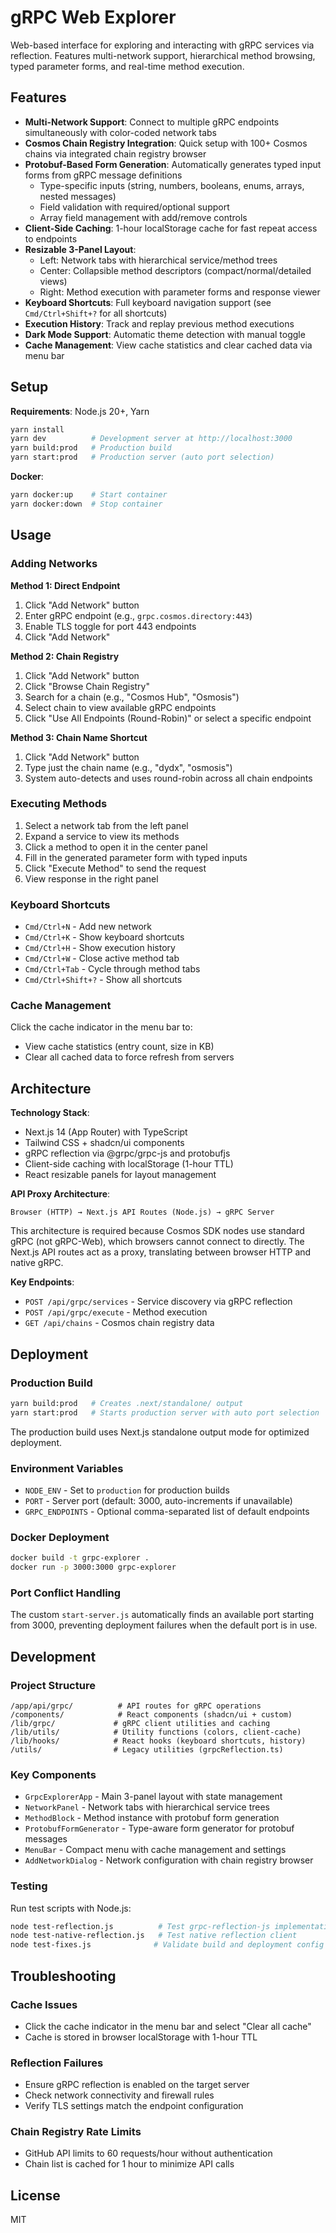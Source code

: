 # gRPC Web Explorer

Web-based interface for exploring and interacting with gRPC services via reflection. Features multi-network support, hierarchical method browsing, typed parameter forms, and real-time method execution.

## Features

- **Multi-Network Support**: Connect to multiple gRPC endpoints simultaneously with color-coded network tabs
- **Cosmos Chain Registry Integration**: Quick setup with 100+ Cosmos chains via integrated chain registry browser
- **Protobuf-Based Form Generation**: Automatically generates typed input forms from gRPC message definitions
  - Type-specific inputs (string, numbers, booleans, enums, arrays, nested messages)
  - Field validation with required/optional support
  - Array field management with add/remove controls
- **Client-Side Caching**: 1-hour localStorage cache for fast repeat access to endpoints
- **Resizable 3-Panel Layout**:
  - Left: Network tabs with hierarchical service/method trees
  - Center: Collapsible method descriptors (compact/normal/detailed views)
  - Right: Method execution with parameter forms and response viewer
- **Keyboard Shortcuts**: Full keyboard navigation support (see `Cmd/Ctrl+Shift+?` for all shortcuts)
- **Execution History**: Track and replay previous method executions
- **Dark Mode Support**: Automatic theme detection with manual toggle
- **Cache Management**: View cache statistics and clear cached data via menu bar

## Setup

**Requirements**: Node.js 20+, Yarn

```bash
yarn install
yarn dev          # Development server at http://localhost:3000
yarn build:prod   # Production build
yarn start:prod   # Production server (auto port selection)
```

**Docker**:
```bash
yarn docker:up    # Start container
yarn docker:down  # Stop container
```

## Usage

### Adding Networks

**Method 1: Direct Endpoint**
1. Click "Add Network" button
2. Enter gRPC endpoint (e.g., `grpc.cosmos.directory:443`)
3. Enable TLS toggle for port 443 endpoints
4. Click "Add Network"

**Method 2: Chain Registry**
1. Click "Add Network" button
2. Click "Browse Chain Registry"
3. Search for a chain (e.g., "Cosmos Hub", "Osmosis")
4. Select chain to view available gRPC endpoints
5. Click "Use All Endpoints (Round-Robin)" or select a specific endpoint

**Method 3: Chain Name Shortcut**
1. Click "Add Network" button
2. Type just the chain name (e.g., "dydx", "osmosis")
3. System auto-detects and uses round-robin across all chain endpoints

### Executing Methods

1. Select a network tab from the left panel
2. Expand a service to view its methods
3. Click a method to open it in the center panel
4. Fill in the generated parameter form with typed inputs
5. Click "Execute Method" to send the request
6. View response in the right panel

### Keyboard Shortcuts

- `Cmd/Ctrl+N` - Add new network
- `Cmd/Ctrl+K` - Show keyboard shortcuts
- `Cmd/Ctrl+H` - Show execution history
- `Cmd/Ctrl+W` - Close active method tab
- `Cmd/Ctrl+Tab` - Cycle through method tabs
- `Cmd/Ctrl+Shift+?` - Show all shortcuts

### Cache Management

Click the cache indicator in the menu bar to:
- View cache statistics (entry count, size in KB)
- Clear all cached data to force refresh from servers

## Architecture

**Technology Stack**:
- Next.js 14 (App Router) with TypeScript
- Tailwind CSS + shadcn/ui components
- gRPC reflection via @grpc/grpc-js and protobufjs
- Client-side caching with localStorage (1-hour TTL)
- React resizable panels for layout management

**API Proxy Architecture**:
```
Browser (HTTP) → Next.js API Routes (Node.js) → gRPC Server
```

This architecture is required because Cosmos SDK nodes use standard gRPC (not gRPC-Web), which browsers cannot connect to directly. The Next.js API routes act as a proxy, translating between browser HTTP and native gRPC.

**Key Endpoints**:
- `POST /api/grpc/services` - Service discovery via gRPC reflection
- `POST /api/grpc/execute` - Method execution
- `GET /api/chains` - Cosmos chain registry data

## Deployment

### Production Build

```bash
yarn build:prod   # Creates .next/standalone/ output
yarn start:prod   # Starts production server with auto port selection
```

The production build uses Next.js standalone output mode for optimized deployment.

### Environment Variables

- `NODE_ENV` - Set to `production` for production builds
- `PORT` - Server port (default: 3000, auto-increments if unavailable)
- `GRPC_ENDPOINTS` - Optional comma-separated list of default endpoints

### Docker Deployment

```bash
docker build -t grpc-explorer .
docker run -p 3000:3000 grpc-explorer
```

### Port Conflict Handling

The custom `start-server.js` automatically finds an available port starting from 3000, preventing deployment failures when the default port is in use.

## Development

### Project Structure

```
/app/api/grpc/          # API routes for gRPC operations
/components/            # React components (shadcn/ui + custom)
/lib/grpc/             # gRPC client utilities and caching
/lib/utils/            # Utility functions (colors, client-cache)
/lib/hooks/            # React hooks (keyboard shortcuts, history)
/utils/                # Legacy utilities (grpcReflection.ts)
```

### Key Components

- `GrpcExplorerApp` - Main 3-panel layout with state management
- `NetworkPanel` - Network tabs with hierarchical service trees
- `MethodBlock` - Method instance with protobuf form generation
- `ProtobufFormGenerator` - Type-aware form generator for protobuf messages
- `MenuBar` - Compact menu with cache management and settings
- `AddNetworkDialog` - Network configuration with chain registry browser

### Testing

Run test scripts with Node.js:

```bash
node test-reflection.js          # Test grpc-reflection-js implementation
node test-native-reflection.js   # Test native reflection client
node test-fixes.js              # Validate build and deployment config
```

## Troubleshooting

### Cache Issues
- Click the cache indicator in the menu bar and select "Clear all cache"
- Cache is stored in browser localStorage with 1-hour TTL

### Reflection Failures
- Ensure gRPC reflection is enabled on the target server
- Check network connectivity and firewall rules
- Verify TLS settings match the endpoint configuration

### Chain Registry Rate Limits
- GitHub API limits to 60 requests/hour without authentication
- Chain list is cached for 1 hour to minimize API calls

## License

MIT